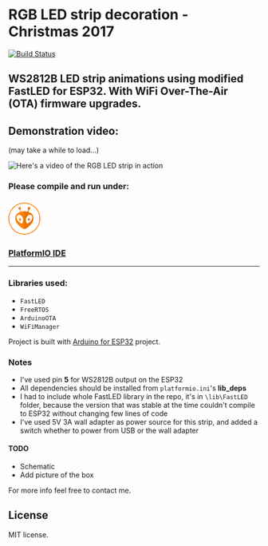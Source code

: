 # RGB LED strip decoration - Christmas 2017
[![Build Status](https://www.travis-ci.org/tekk/esp-ledstrip-christmas-2017.svg?branch=master)](https://www.travis-ci.org/tekk/esp-ledstrip-christmas-2017)
## WS2812B LED strip animations using modified FastLED for ESP32. With WiFi Over-The-Air (OTA) firmware upgrades.

## Demonstration video:
(may take a while to load...)

![Here's a video of the RGB LED strip in action](media/ardressable-rgb-led-strip-tekk.gif)

### Please compile and run under: 
### [![PIO logo](media/platformio-logo.png)](http://platformio.org/platformio-ide)
### [PlatformIO IDE](http://platformio.org/platformio-ide)

---

### Libraries used:
- `FastLED`
- `FreeRTOS`
- `ArduinoOTA`
- `WiFiManager`

Project is built with [Arduino for ESP32](https://github.com/espressif/arduino-esp32) project.

### Notes
- I've used pin **5** for WS2812B output on the ESP32
- All dependencies should be installed from `platformio.ini`'s **lib_deps**
- I had to include whole FastLED library in the repo, it's in `\lib\FastLED` folder, because the version that was stable at the time couldn't compile to ESP32 without changing few lines of code
- I've used 5V 3A wall adapter as power source for this strip, and added a switch whether to power from USB or the wall adapter

#### TODO
- Schematic
- Add picture of the box

For more info feel free to contact me.

## License

MIT license.